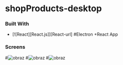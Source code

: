 # shopProducts-desktop
### Built With
* [![React][React.js]][React-url]
#Electron +React App
### Screens
#![obraz](https://user-images.githubusercontent.com/82237491/224729035-17a9a15f-ad2e-4c5f-8f48-1d29a2655f7f.png)
#![obraz](https://user-images.githubusercontent.com/82237491/224729143-7f067ad2-8af0-4522-a1db-93900e5471af.png)
#![obraz](https://user-images.githubusercontent.com/82237491/224729212-4ca0baf7-9d6d-4e44-a428-08c50ddf0fc8.png)

